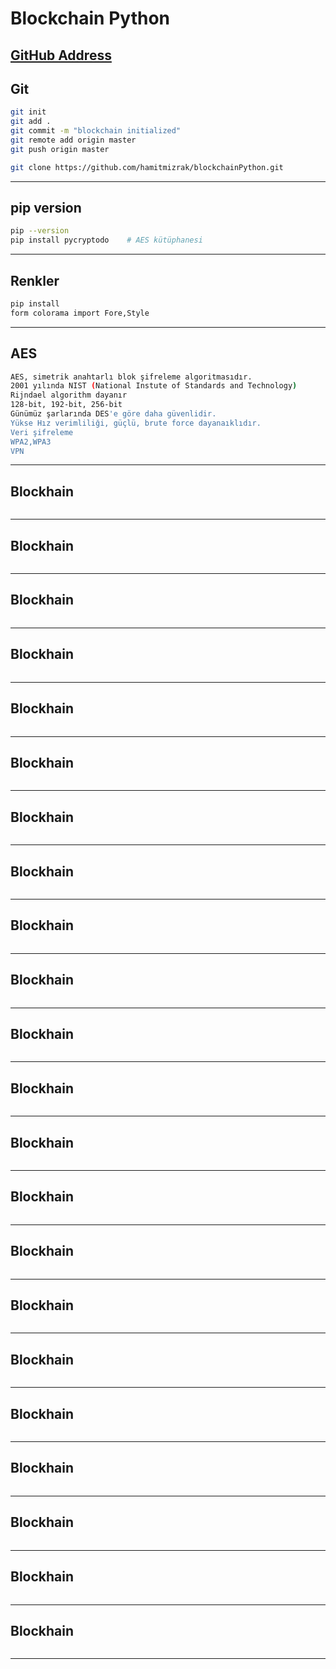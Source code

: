 # Blockchain Python

[GitHub Address](https://github.com/hamitmizrak/blockchainPython.git)
---

## Git
```sh
git init
git add .
git commit -m "blockchain initialized"
git remote add origin master
git push origin master

git clone https://github.com/hamitmizrak/blockchainPython.git
```
---

## pip version
```sh
pip --version
pip install pycryptodo    # AES kütüphanesi

```
---


## Renkler 
```sh
pip install 
form colorama import Fore,Style
```
---


## AES 
```sh
AES, simetrik anahtarlı blok şifreleme algoritmasıdır.
2001 yılında NIST (National Instute of Standards and Technology)
Rijndael algorithm dayanır
128-bit, 192-bit, 256-bit
Günümüz şarlarında DES'e göre daha güvenlidir.
Yükse Hız verimliliği, güçlü, brute force dayanaıklıdır.
Veri şifreleme
WPA2,WPA3
VPN
```
---


## Blockhain
```sh

```
---





## Blockhain
```sh

```
---


## Blockhain
```sh

```
---


## Blockhain
```sh

```
---


## Blockhain
```sh

```
---


## Blockhain
```sh

```
---


## Blockhain
```sh

```
---


## Blockhain
```sh

```
---


## Blockhain
```sh

```
---


## Blockhain
```sh

```
---


## Blockhain
```sh

```
---


## Blockhain
```sh

```
---


## Blockhain
```sh

```
---


## Blockhain
```sh

```
---


## Blockhain
```sh

```
---


## Blockhain
```sh

```
---


## Blockhain
```sh

```
---


## Blockhain
```sh

```
---


## Blockhain
```sh

```
---


## Blockhain
```sh

```
---


## Blockhain
```sh

```
---


## Blockhain
```sh

```
---


